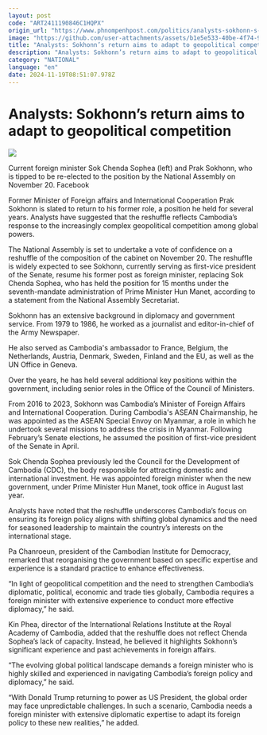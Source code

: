 ```yaml
---
layout: post
code: "ART2411190846C1HQPX"
origin_url: "https://www.phnompenhpost.com/politics/analysts-sokhonn-s-return-aims-to-adapt-to-geopolitical-competition"
image: "https://github.com/user-attachments/assets/b1e5e533-40be-4f74-9535-1a9da4e2a268"
title: "Analysts: Sokhonn’s return aims to adapt to geopolitical competition"
description: "​​Analysts: Sokhonn’s return aims to adapt to geopolitical competition​"
category: "NATIONAL"
language: "en"
date: 2024-11-19T08:51:07.978Z
---
```


# Analysts: Sokhonn’s return aims to adapt to geopolitical competition

![](https://github.com/user-attachments/assets/cc1d98a2-4c05-44ad-93ee-be81092fc21d)

Current foreign minister Sok Chenda Sophea (left) and Prak Sokhonn, who is tipped to be re-elected to the position by the National Assembly on November 20. Facebook

Former Minister of Foreign affairs and International Cooperation Prak Sokhonn is slated to return to his former role, a position he held for several years. Analysts have suggested that the reshuffle reflects Cambodia’s response to the increasingly complex geopolitical competition among global powers.

The National Assembly is set to undertake a vote of confidence on a reshuffle of the composition of the cabinet on November 20. The reshuffle is widely expected to see Sokhonn, currently serving as first-vice president of the Senate, resume his former post as foreign minister, replacing Sok Chenda Sophea, who has held the position for 15 months under the seventh-mandate administration of Prime Minister Hun Manet, according to a statement from the National Assembly Secretariat.

Sokhonn has an extensive background in diplomacy and government service. From 1979 to 1986, he worked as a journalist and editor-in-chief of the Army Newspaper.

He also served as Cambodia's ambassador to France, Belgium, the Netherlands, Austria, Denmark, Sweden, Finland and the EU, as well as the UN Office in Geneva.

Over the years, he has held several additional key positions within the government, including senior roles in the Office of the Council of Ministers.

From 2016 to 2023, Sokhonn was Cambodia’s Minister of Foreign Affairs and International Cooperation. During Cambodia's ASEAN Chairmanship, he was appointed as the ASEAN Special Envoy on Myanmar, a role in which he undertook several missions to address the crisis in Myanmar. Following February’s Senate elections, he assumed the position of first-vice president of the Senate in April.

Sok Chenda Sophea previously led the Council for the Development of Cambodia (CDC), the body responsible for attracting domestic and international investment. He was appointed foreign minister when the new government, under Prime Minister Hun Manet, took office in August last year.

Analysts have noted that the reshuffle underscores Cambodia’s focus on ensuring its foreign policy aligns with shifting global dynamics and the need for seasoned leadership to maintain the country’s interests on the international stage.

Pa Chanroeun, president of the Cambodian Institute for Democracy, remarked that reorganising the government based on specific expertise and experience is a standard practice to enhance effectiveness.

“In light of geopolitical competition and the need to strengthen Cambodia’s diplomatic, political, economic and trade ties globally, Cambodia requires a foreign minister with extensive experience to conduct more effective diplomacy,” he said.

Kin Phea, director of the International Relations Institute at the Royal Academy of Cambodia, added that the reshuffle does not reflect Chenda Sophea’s lack of capacity. Instead, he believed it highlights Sokhonn’s significant experience and past achievements in foreign affairs.

“The evolving global political landscape demands a foreign minister who is highly skilled and experienced in navigating Cambodia’s foreign policy and diplomacy,” he said.

“With Donald Trump returning to power as US President, the global order may face unpredictable challenges. In such a scenario, Cambodia needs a foreign minister with extensive diplomatic expertise to adapt its foreign policy to these new realities,” he added.